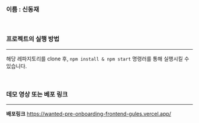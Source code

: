 ### 이름 : 신동재

</br>

### 프로젝트의 실행 방법

---

해당 레파지토리를 clone 후, `npm install & npm start` 명령러를 통해 실행시킬 수 있습니다.

</br>

### 데모 영상 또는 베포 링크

---

**배포링크**
https://wanted-pre-onboarding-frontend-gules.vercel.app/
